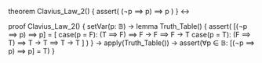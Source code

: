 theorem Clavius_Law_2() {
  assert(
    (¬p ⟹ p) ⟹ p
  )
} ↔

proof Clavius_Law_2() {
  setVar(p: 𝔹) →
  lemma Truth_Table() {
    assert(
      [(¬p ⟹ p) ⟹ p] = [
        case(p = F):
          (T ⟹ F) ⟹ F →
          F ⟹ F →
          T
        case(p = T):
          (F ⟹ T) ⟹ T →
          T ⟹ T →
          T
      ]
    )
  } →
  apply(Truth_Table()) →
  assert(∀p ∈ 𝔹: [(¬p ⟹ p) ⟹ p] = T)
}